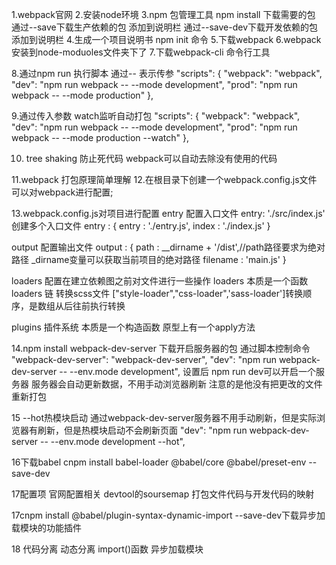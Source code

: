1.webpack官网
2.安装node环境
3.npm 包管理工具 npm install 下载需要的包 通过--save下载生产依赖的包 添加到说明栏 通过--save-dev下载开发依赖的包 添加到说明栏
4.生成一个项目说明书 npm init 命令
5.下载webpack
6.webpack安装到node-moduoles文件夹下了
7.下载webpack-cli 命令行工具

8.通过npm run 执行脚本 通过-- 表示传参
"scripts": {
    "webpack": "webpack",
    "dev": "npm run webpack -- --mode development",
    "prod": "npm run webpack -- --mode production"
  },

9.通过传入参数 watch监听自动打包
"scripts": {
    "webpack": "webpack",
    "dev": "npm run webpack -- --mode development",
    "prod": "npm run webpack -- --mode production --watch"
  },

10. tree shaking 防止死代码 webpack可以自动去除没有使用的代码

11.webpack 打包原理简单理解
12.在根目录下创建一个webpack.config.js文件 可以对webpack进行配置;

13.webpack.config.js对项目进行配置
entry 配置入口文件
entry: './src/index.js'
    创建多个入口文件
    entry : {
        entry : './entry.js',
        index : './index.js'
    }

output 配置输出文件
output : {
        path : __dirname + '/dist',//path路径要求为绝对路径 _dirname变量可以获取当前项目的绝对路径
        filename : 'main.js'
    }

loaders 配置在建立依赖图之前对文件进行一些操作
loaders 本质是一个函数 
loaders 链 转换scss文件 ["style-loader","css-loader",'sass-loader']转换顺序，是数组从后往前执行转换

plugins 插件系统 本质是一个构造函数 原型上有一个apply方法

14.npm install webpack-dev-server 下载开启服务器的包
通过脚本控制命令
"webpack-dev-server": "webpack-dev-server",
"dev": "npm run webpack-dev-server -- --env.mode development",
设置后 npm run dev可以开启一个服务器
服务器会自动更新数据，不用手动浏览器刷新 注意的是他没有把更改的文件重新打包

15 --hot热模块启动 通过webpack-dev-server服务器不用手动刷新，但是实际浏览器有刷新，但是热模块启动不会刷新页面
"dev": "npm run webpack-dev-server -- --env.mode development --hot",

16下载babel
cnpm install babel-loader @babel/core @babel/preset-env --save-dev

17配置项 官网配置相关 devtool的soursemap 打包文件代码与开发代码的映射

17cnpm install @babel/plugin-syntax-dynamic-import --save-dev下载异步加载模块的功能插件

18 代码分离 动态分离 import()函数 异步加载模块